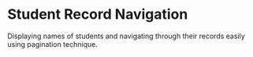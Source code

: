 # Student Record Navigation
 Displaying names of students and navigating through their records easily using pagination technique.
